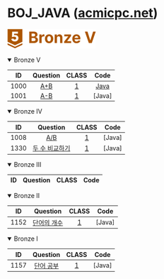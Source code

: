 BOJ_JAVA ([acmicpc.net](https://www.acmicpc.net))  
============================
![LEVEL](https://github.com/chris0825/BOJ_JAVA/blob/main/images/Bronze%20V.PNG)

<details open> <summary> Bronze V </summary>
  
| ID | Question | CLASS | Code |
|:-:|:-:|:-:|:-:|
| 1000 | [A+B](https://www.acmicpc.net/problem/1000) | [1](https://solved.ac/search?query=in_class:1) | [Java](https://github.com/chris0825/BOJ_JAVA/blob/main/Math/1000.java) |
| 1001 | [A-B](https://www.acmicpc.net/problem/1001) | [1](https://solved.ac/search?query=in_class:1) | [Java] |

</details>


<details open> <summary> Bronze IV </summary>
  
| ID | Question | CLASS | Code |
|:-:|:-:|:-:|:-:|
| 1008 | [A/B](https://www.acmicpc.net/problem/1008) | [1](https://solved.ac/search?query=in_class:1) | [Java] |
| 1330 | [두 수 비교하기](https://www.acmicpc.net/problem/1330) | [1](https://solved.ac/search?query=in_class:1) | [Java] |

</details>


<details open> <summary> Bronze III </summary>
  
| ID | Question | CLASS | Code |
|:-:|:-:|:-:|:-:|

</details>


<details open> <summary> Bronze II </summary>
  
| ID | Question | CLASS | Code |
|:-:|:-:|:-:|:-:|
| 1152 | [단어의 개수](https://www.acmicpc.net/problem/1152) | [1](https://solved.ac/search?query=in_class:1) | [Java] |

</details>




<details open> <summary> Bronze I </summary>
  
| ID | Question | CLASS | Code |
|:-:|:-:|:-:|:-:|
| 1157 | [단어 공부](https://www.acmicpc.net/problem/1157) | [1](https://solved.ac/search?query=in_class:1) | [Java] |

</details>
